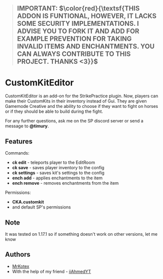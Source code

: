 
> ## IMPORTANT: $\color{red}{\textsf{THIS ADDON IS FUNTIONAL, HOWEVER, IT LACKS SOME SECURITY IMPLEMENTATIONS. I ADVISE YOU TO FORK IT AND ADD FOR EXAMPLE PREVENTION FOR TAKING INVALID ITEMS AND ENCHANTMENTS. YOU CAN ALWAYS CONTRIBUTE TO THIS PROJECT. THANKS <3}}$
# CustomKitEditor


CustomKitEditor is an add-on for the StrikePractice plugin. Now, players can make their CustomKits in their inventory instead of Gui. They are given Gamemode Creative and the ability to choose if they want to fight on horses or if they should be able to build during the fight.

For any further questions, ask me on the SP discord server or send a message to **@timury**.
## Features

Commands:
- **ck edit** - teleports player to the EditRoom
- **ck save** - saves player inventory to the config
- **ck settings** - saves kit's settings to the config
- **ench add** - applies enchantments to the item
- **ench remove** - removes enchantments from the item

Permissions:
- **CKA.customkit**
- and default SP's permissions

## Note
It was tested on 1.17.1 so if something doesn't work on other versions, let me know

## Authors

- [MrKotex](https://www.github.com/MrKotex)
- With the help of my friend - [iiAhmedYT](https://github.com/iiAhmedYT)

